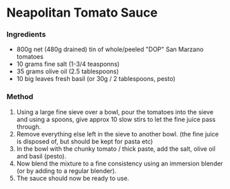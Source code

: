 # Neapolitan Tomato Sauce

### Ingredients

* 800g net (480g drained) tin of whole/peeled "DOP" San Marzano tomatoes
* 10 grams fine salt (1-3/4 teasponns)
* 35 grams olive oil (2.5 tablespoons)
* 10 big leaves fresh basil (or 30g / 2 tablespoons, pesto)


### Method

1. Using a large fine sieve over a bowl, pour the tomatoes into the sieve and using a spoons, give approx 10 slow stirs to let the fine juice pass through.
1. Remove everything else left in the sieve to another bowl. (the fine juice is disposed of, but should be kept for pasta etc)
1. In the bowl with the chunky tomato / thick paste, add the salt, olive oil and basil (pesto).
1. Now blend the mixture to a fine consistency using an immersion blender (or by adding to a regular blender).
1. The sauce should now be ready to use.
